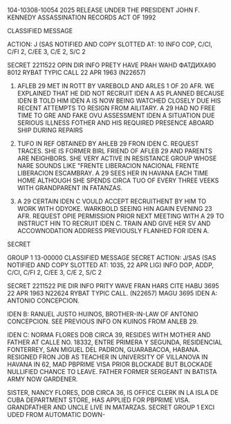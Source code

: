 104-10308-10054
2025 RELEASE UNDER THE PRESIDENT JOHN F. KENNEDY ASSASSINATION RECORDS ACT OF 1992

CLASSIFIED MESSAGE

ACTION: J (SAS NOTIFIED AND COPY SLOTTED AT: 10
INFO COP, C/CI, C/FI 2, C/EE 3, C/E 2, S/C 2

SECRET 2211522
OPIN DIR INFO PRETY HAVE PRAH WAHD ФАТДИХА90 8012
RYBAT TYPIC CALL 22 APR 1963 (N22657)

1. AFLEB 29 MET IN ROTT BY VAREBOLD AND ARLES 1 OF 20 AFR.
WE EXPLAINED THAT HE DID NOT RECRUIT IDEN A AS PLANNED BECAUSE
IDEN B TOLD HIM IDEN A IS NOW BEING WATCHED CLOSELY DUE HIS RECENT
ATTEMPTS TO RESIGN FROM AILITARY. A 29 HAD NO FREE TIME TO GRE
AND FAKE OVU ASSESSMENT IDEN A SITUATION DUE SERIOUS ILLNESS FOTHER
AND HIS REQUIRED PRESENCE ABOARD SHIP DURING REPAIRS

2. TUFO IN REF OBTAINED BY AHLEB 29 FRON IDEN C. REQUEST
TRACES. SHE IS FORMER BIRL FRIEND OF AFLEB 29 AND PARENTS ARE
NEIGHBORS. SHE VERY ACTIVE IN RESISTANCE GROUP WHOSE NARE SOUNDS
LIKE "FRENTE LIBERACION NACIONAL FRENTE LIBERACION ESCAMBRAY.
A 29 SEES HER IN HAVANA EACH TIME HOME ALTHOUGH SHE SPENDS CIRCA
TUO OF EVERY THREE VEEKS WITH GRANDPARENT IN FATANZAS.

3. A 29 CERTAIN IDEN C VOULD ACCEPT RECRUITHENT BY HIM TO
WORK WITH ODYOKE. WARKBOLD SEEING HIN AGAIN EVENING 23 AFR.
REQUEST OPIE PERMISSION PRIOR NEXT MEETING WITH A 29 TO INSTRUCT
HIN TO RECRUIT IDEN C. TRAIN AND GIVE HER SV AND ACCOWNODATION
ADDRESS PREVIOUSLY FLANHED FOR IDEN A.

SECRET

GROUP 1
13-00000
CLASSIFIED MESSAGE
SECRET
ACTION: J/SAS (SAS NOTIFIED AND COPY SLOTTED AT: 1035, 22 APR LIG)
INFO DOP, ADDP, C/CI, C/FI 2, C/EE 3, C/E 2, S/C 2

SECRET 2211522
PIE DIR INFO PRITY WAVE FRAN HARS CITE HABU 3695 22 APR 1963 N22624
RYBAT TYPIC CALL. (N22657)
MAGU 3695
IDEN A: ANTONIO CONCEPCION.

IDEN B: RANUEL JUSTO HUINOS, BROTHER-IN-LAW OF ANTONIO
CONCEPCION. SEE PREVIOUS INFO ON KUINOS FROM ANLEB 29.

IDEN C: NORMA FLORES DOB CIRCA 39, RESIDES WITH MOTHER AND
FATHER AT CALLE NO. 18332, ENTRE PRIMERA Y SEGUNDA, RESIDENCIAL
FONTERREY, SAN MIGUEL DEL PADRON, GUARABACOA, HABANA. RESIGNED
FRON JOB AS TEACHER IN UNIVERSITY OF VILLANOVA IN HAVANA IN 62,
MAD PBPRIME VISA PRIOR BLOCKADE BUT BLOCKADE NULLIFIED CHANCE TO
LEAVE. FATHER FORMER SERGEANT IN BATISTA ARMY NOW GARDENER.

SISTER, NANCY FLORES, DOB CIRCA 36, IS OFFICE CLERK IN LA ISLA DE
CUBA DEPARTMENT STORE, HAS APPLIED FOR PBPRIME VISA. GRANDFATHER
AND UNCLE LIVE IN MATARZAS.
SECRET
GROUP 1
EXCI UDED FROM AUTOMATIC DOWN-

